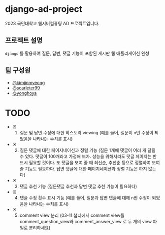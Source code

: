# django-ad-project
2023 국민대학교 웹서버컴퓨팅 AD 프로젝트입니다.

## 프로젝트 설명
`django` 를 활용하여 질문, 답변, 댓글 기능이 포함된 게시판 웹 애플리케이션 완성

## 팀 구성원
- [@kimjinmyeong](https://github.com/kimjinmyeong)
- [@scarleter99](https://github.com/scarleter99)
- [@yonghoya](https://github.com/yonghoya)

# TODO 
- [X] 1. 질문 및 답변 수정에 대한 히스토리 viewing (예를 들어, 질문이 n번 수정이 되었음을 나타내는 수치를 표시)

- [X] 2. 질문 댓글에 대한 페이지네이션과 정렬 기능 (질문 1개에 댓글이 여러 개 달릴 수 있다. 댓글이 100개라고 가정해 보자. 성능을 위해서라도 댓글 페이지는 반드시 필요할 것이다. 또 댓글을 보여 줄 때 최신순, 추천순 등으로 정렬하여 보여줄 기능도 필요하다. 답변 댓글에 대한 페이지네이션과 정렬 기능은 하지 않는다)

- [X] 3. 댓글 추천 기능 (질문댓글 추천과 답변 댓글 추천 기능이 필요하다)

- [X] 4. 댓글 수정 횟수 표시 기능   (예를 들어, 질문과 답변 댓글에 대해 n번 수정이 되었음을 나타내는 수치를 표시)

- [X] 5. comment view 분리 (03-11 챕터에서 comment view를 comment_question_view와  comment_answer_view 로 두 개의 view 파일로 분리하세요)
